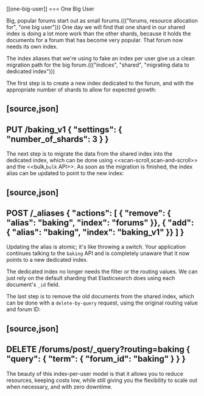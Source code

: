 [[one-big-user]]
=== One Big User

Big, popular forums start out as small forums.((("forums, resource allocation for", "one big user")))  One day we will find that one
shard in our shared index is doing a lot more work than the other shards,
because it holds the documents for a forum that has become very popular. That
forum now needs its own index.

The index aliases that we're using to fake an index per user give us a clean
migration path for the big forum.((("indices", "shared", "migrating data to dedicated index")))

The first step is to create a new index dedicated to the forum, and with the
appropriate number of shards to allow for expected growth:

[source,json]
------------------------------
PUT /baking_v1
{
  "settings": {
    "number_of_shards": 3
  }
}
------------------------------

The next step is to migrate the data from the shared index into the dedicated
index, which can be done using <<scan-scroll,scan-and-scroll>> and the
<<bulk,`bulk` API>>.  As soon as the migration is finished, the index alias
can be updated to point to the new index:

[source,json]
------------------------------
POST /_aliases
{
  "actions": [
    { "remove": { "alias": "baking", "index": "forums"    }},
    { "add":    { "alias": "baking", "index": "baking_v1" }}
  ]
}
------------------------------

Updating the alias is atomic; it's like throwing a switch.  Your application
continues talking to the `baking` API and is completely unaware that it now
points to a new dedicated index.

The dedicated index no longer needs the filter or the routing values. We can
just rely on the default sharding that Elasticsearch does using each
document's `_id` field.

The last step is to remove the old documents from the shared index, which can
be done with a `delete-by-query` request, using the original routing value and
forum ID:

[source,json]
------------------------------
DELETE /forums/post/_query?routing=baking
{
  "query": {
    "term": {
      "forum_id": "baking"
    }
  }
}
------------------------------

The beauty of this index-per-user model is that it allows you to reduce
resources, keeping costs low, while still giving you the flexibility to scale
out when necessary, and with zero downtime.

